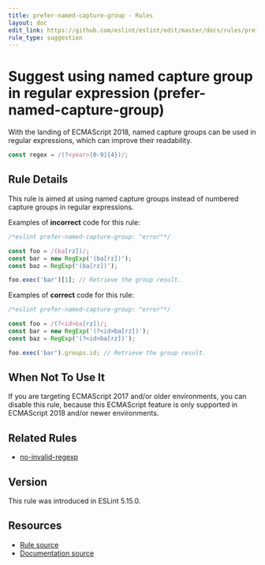 ```yaml
---
title: prefer-named-capture-group - Rules
layout: doc
edit_link: https://github.com/eslint/eslint/edit/master/docs/rules/prefer-named-capture-group.md
rule_type: suggestion
---
```

<!-- Note: No pull requests accepted for this file. See README.md in the root directory for details. -->

# Suggest using named capture group in regular expression (prefer-named-capture-group)

With the landing of ECMAScript 2018, named capture groups can be used in regular expressions, which can improve their readability.

```js
const regex = /(?<year>[0-9]{4})/;
```

## Rule Details

This rule is aimed at using named capture groups instead of numbered capture groups in regular expressions.

Examples of **incorrect** code for this rule:

```js
/*eslint prefer-named-capture-group: "error"*/

const foo = /(ba[rz])/;
const bar = new RegExp('(ba[rz])');
const baz = RegExp('(ba[rz])');

foo.exec('bar')[1]; // Retrieve the group result.
```

Examples of **correct** code for this rule:

```js
/*eslint prefer-named-capture-group: "error"*/

const foo = /(?<id>ba[rz])/;
const bar = new RegExp('(?<id>ba[rz])');
const baz = RegExp('(?<id>ba[rz])');

foo.exec('bar').groups.id; // Retrieve the group result.
```

## When Not To Use It

If you are targeting ECMAScript 2017 and/or older environments, you can disable this rule, because this ECMAScript feature is only supported in ECMAScript 2018 and/or newer environments.

## Related Rules

* [no-invalid-regexp](./no-invalid-regexp)

## Version

This rule was introduced in ESLint 5.15.0.

## Resources

* [Rule source](https://github.com/eslint/eslint/tree/master/lib/rules/prefer-named-capture-group.js)
* [Documentation source](https://github.com/eslint/eslint/tree/master/docs/rules/prefer-named-capture-group.md)
